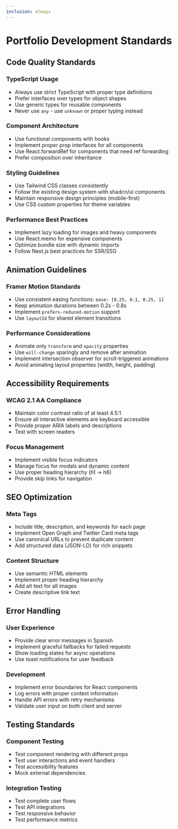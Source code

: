 ```yaml
---
inclusion: always
---
```


# Portfolio Development Standards

## Code Quality Standards

### TypeScript Usage
- Always use strict TypeScript with proper type definitions
- Prefer interfaces over types for object shapes
- Use generic types for reusable components
- Never use `any` - use `unknown` or proper typing instead

### Component Architecture
- Use functional components with hooks
- Implement proper prop interfaces for all components
- Use React.forwardRef for components that need ref forwarding
- Prefer composition over inheritance

### Styling Guidelines
- Use Tailwind CSS classes consistently
- Follow the existing design system with shadcn/ui components
- Maintain responsive design principles (mobile-first)
- Use CSS custom properties for theme variables

### Performance Best Practices
- Implement lazy loading for images and heavy components
- Use React.memo for expensive components
- Optimize bundle size with dynamic imports
- Follow Next.js best practices for SSR/SSG

## Animation Guidelines

### Framer Motion Standards
- Use consistent easing functions: `ease: [0.25, 0.1, 0.25, 1]`
- Keep animation durations between 0.2s - 0.8s
- Implement `prefers-reduced-motion` support
- Use `layoutId` for shared element transitions

### Performance Considerations
- Animate only `transform` and `opacity` properties
- Use `will-change` sparingly and remove after animation
- Implement intersection observer for scroll-triggered animations
- Avoid animating layout properties (width, height, padding)

## Accessibility Requirements

### WCAG 2.1 AA Compliance
- Maintain color contrast ratio of at least 4.5:1
- Ensure all interactive elements are keyboard accessible
- Provide proper ARIA labels and descriptions
- Test with screen readers

### Focus Management
- Implement visible focus indicators
- Manage focus for modals and dynamic content
- Use proper heading hierarchy (h1 → h6)
- Provide skip links for navigation

## SEO Optimization

### Meta Tags
- Include title, description, and keywords for each page
- Implement Open Graph and Twitter Card meta tags
- Use canonical URLs to prevent duplicate content
- Add structured data (JSON-LD) for rich snippets

### Content Structure
- Use semantic HTML elements
- Implement proper heading hierarchy
- Add alt text for all images
- Create descriptive link text

## Error Handling

### User Experience
- Provide clear error messages in Spanish
- Implement graceful fallbacks for failed requests
- Show loading states for async operations
- Use toast notifications for user feedback

### Development
- Implement error boundaries for React components
- Log errors with proper context information
- Handle API errors with retry mechanisms
- Validate user input on both client and server

## Testing Standards

### Component Testing
- Test component rendering with different props
- Test user interactions and event handlers
- Test accessibility features
- Mock external dependencies

### Integration Testing
- Test complete user flows
- Test API integrations
- Test responsive behavior
- Test performance metrics